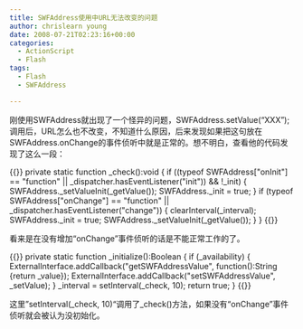 ```yaml
---
title: SWFAddress使用中URL无法改变的问题
author: chrislearn young
date: 2008-07-21T02:23:16+00:00
categories:
  - ActionScript
  - Flash
tags:
  - Flash
  - SWFAddress

---
```

刚使用SWFAddress就出现了一个怪异的问题，SWFAddress.setValue(&#8220;XXX&#8221;);调用后，URL怎么也不改变，不知道什么原因，后来发现如果把这句放在SWFAddress.onChange的事件侦听中就是正常的。想不明白，查看他的代码发现了这么一段：

<!--more-->

{{<highlight actionscript >}}
private static function _check():void {
  if ((typeof SWFAddress["onInit"] == "function" || \_dispatcher.hasEventListener("init")) && !_init) {
    SWFAddress._setValueInit(_getValue());
    SWFAddress._init = true;
  }
  if (typeof SWFAddress["onChange"] == "function" || _dispatcher.hasEventListener("change")) {
    clearInterval(_interval);
    SWFAddress._init = true;
    SWFAddress._setValueInit(_getValue());
  }
}
{{</highlight>}}
  
看来是在没有增加“onChange”事件侦听的话是不能正常工作的了。
  
{{<highlight actionscript >}}
private static function _initialize():Boolean {
  if (_availability) {
    ExternalInterface.addCallback("getSWFAddressValue", function():String {return _value}); 
    ExternalInterface.addCallback("setSWFAddressValue", _setValue);
  }
  _interval = setInterval(_check, 10);
  return true;
}
{{</highlight>}}
  
这里”setInterval(\_check, 10)“调用了\_check()方法，如果没有“onChange”事件侦听就会被认为没初始化。
